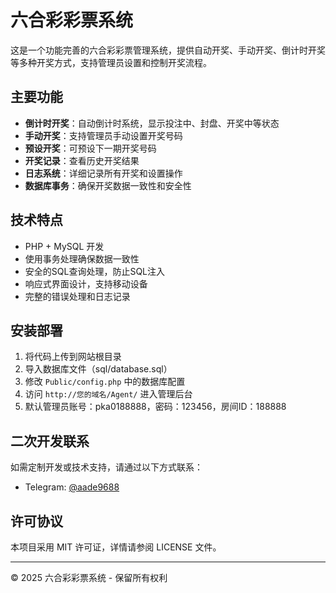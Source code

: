 # 六合彩彩票系统

这是一个功能完善的六合彩彩票管理系统，提供自动开奖、手动开奖、倒计时开奖等多种开奖方式，支持管理员设置和控制开奖流程。

## 主要功能

- **倒计时开奖**：自动倒计时系统，显示投注中、封盘、开奖中等状态
- **手动开奖**：支持管理员手动设置开奖号码
- **预设开奖**：可预设下一期开奖号码
- **开奖记录**：查看历史开奖结果
- **日志系统**：详细记录所有开奖和设置操作
- **数据库事务**：确保开奖数据一致性和安全性

## 技术特点

- PHP + MySQL 开发
- 使用事务处理确保数据一致性
- 安全的SQL查询处理，防止SQL注入
- 响应式界面设计，支持移动设备
- 完整的错误处理和日志记录

## 安装部署

1. 将代码上传到网站根目录
2. 导入数据库文件（sql/database.sql）
3. 修改 `Public/config.php` 中的数据库配置
4. 访问 `http://您的域名/Agent/` 进入管理后台
5. 默认管理员账号：pka0188888，密码：123456，房间ID：188888

## 二次开发联系

如需定制开发或技术支持，请通过以下方式联系：

- Telegram: [@aade9688](https://t.me/aade9688)

## 许可协议

本项目采用 MIT 许可证，详情请参阅 LICENSE 文件。

---

© 2025 六合彩彩票系统 - 保留所有权利